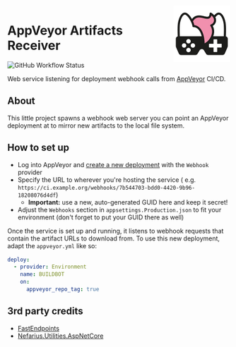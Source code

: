 <img src="assets/NSS-128x128.png" align="right" />

# AppVeyor Artifacts Receiver

![GitHub Workflow Status](https://img.shields.io/github/actions/workflow/status/nefarius/AppVeyorArtifactsReceiver/docker-image.yml)

Web service listening for deployment webhook calls from [AppVeyor](https://www.appveyor.com/) CI/CD.

## About

This little project spawns a webhook web server you can point an AppVeyor deployment at to mirror new artifacts to the
local file system.

## How to set up

- Log into AppVeyor and [create a new deployment](https://ci.appveyor.com/environments/new) with the `Webhook` provider
- Specify the URL to wherever you're hosting the service (
  e.g. `https://ci.example.org/webhooks/7b544703-bdd0-4420-9b96-18208076d4df`)
    - **Important:** use a new, auto-generated GUID here and keep it secret!
- Adjust the `Webhooks` section in `appsettings.Production.json` to fit your environment (don't forget to put your GUID
  there as well)

Once the service is set up and running, it listens to webhook requests that contain the artifact URLs to download from.
To use this new deployment, adapt the `appveyor.yml` like so:

```yml
deploy:
  - provider: Environment
    name: BUILDBOT
    on:
      appveyor_repo_tag: true
```

## 3rd party credits

- [FastEndpoints](https://github.com/FastEndpoints/FastEndpoints)
- [Nefarius.Utilities.AspNetCore](https://github.com/nefarius/Nefarius.Utilities.AspNetCore)
